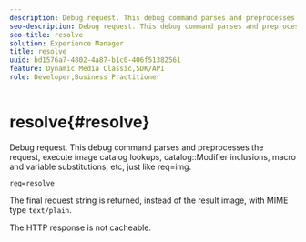 ```yaml
---
description: Debug request. This debug command parses and preprocesses the request, execute image catalog lookups, catalog Modifier inclusions, macro and variable substitutions, etc, just like req=img.
seo-description: Debug request. This debug command parses and preprocesses the request, execute image catalog lookups, catalog Modifier inclusions, macro and variable substitutions, etc, just like req=img.
seo-title: resolve
solution: Experience Manager
title: resolve
uuid: bd1576a7-4802-4a87-b1c0-406f51382561
feature: Dynamic Media Classic,SDK/API
role: Developer,Business Practitioner
---
```


# resolve{#resolve}

Debug request. This debug command parses and preprocesses the request, execute image catalog lookups, catalog::Modifier inclusions, macro and variable substitutions, etc, just like req=img.

 `req=resolve`

The final request string is returned, instead of the result image, with MIME type `text/plain`.

The HTTP response is not cacheable. 
